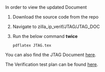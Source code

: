 In order to view the updated Document

1. Download the source code from the repo
2. Navigate to zilla_ip_verif/JTAG/JTAG_DOC
3. Run the below command **twice**

   `pdflatex JTAG.tex`

You can also find the JTAG Document [here](https://docs.google.com/document/d/10h2flTJ_Kq4qOZax1lH5nkEHQtDmCNn0kV2RJTJgq3s/edit).

The Verification test plan can be found [here](https://docs.google.com/spreadsheets/d/1D0AcKpkUD0V5fpio3SJ492U5zvJAgeqVXYKb-ZP5ON0/edit?usp=sharing).
